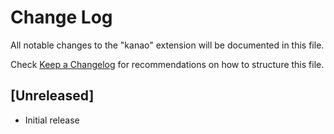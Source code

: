 # Change Log

All notable changes to the "kanao" extension will be documented in this file.

Check [Keep a Changelog](http://keepachangelog.com/) for recommendations on how to structure this file.

## [Unreleased]

- Initial release
